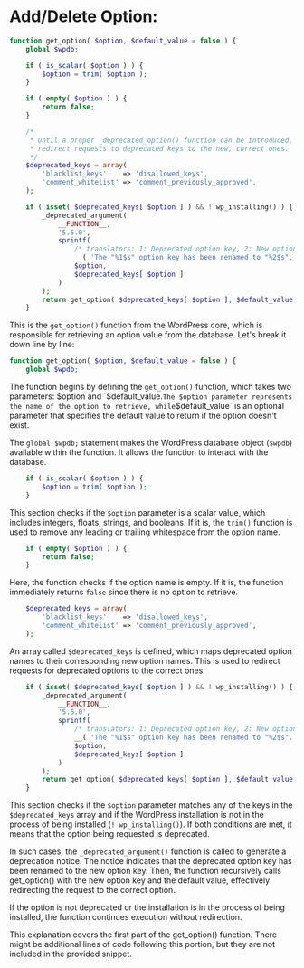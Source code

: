 # Add/Delete Option:

```php
function get_option( $option, $default_value = false ) {
	global $wpdb;

	if ( is_scalar( $option ) ) {
		$option = trim( $option );
	}

	if ( empty( $option ) ) {
		return false;
	}

	/*
	 * Until a proper _deprecated_option() function can be introduced,
	 * redirect requests to deprecated keys to the new, correct ones.
	 */
	$deprecated_keys = array(
		'blacklist_keys'    => 'disallowed_keys',
		'comment_whitelist' => 'comment_previously_approved',
	);

	if ( isset( $deprecated_keys[ $option ] ) && ! wp_installing() ) {
		_deprecated_argument(
			__FUNCTION__,
			'5.5.0',
			sprintf(
				/* translators: 1: Deprecated option key, 2: New option key. */
				__( 'The "%1$s" option key has been renamed to "%2$s".' ),
				$option,
				$deprecated_keys[ $option ]
			)
		);
		return get_option( $deprecated_keys[ $option ], $default_value );
	}
```

This is the `get_option()` function from the WordPress core, which is responsible for retrieving an option value from the database. Let's break it down line by line:

```php
function get_option( $option, $default_value = false ) {
	global $wpdb;
```

The function begins by defining the `get_option()` function, which takes two parameters: $option and `$default_value.`The $option parameter represents the name of the option to retrieve, while`$default_value` is an optional parameter that specifies the default value to return if the option doesn't exist.

The `global $wpdb;` statement makes the WordPress database object (`$wpdb`) available within the function. It allows the function to interact with the database.

```php
	if ( is_scalar( $option ) ) {
		$option = trim( $option );
	}
```

This section checks if the `$option` parameter is a scalar value, which includes integers, floats, strings, and booleans. If it is, the `trim()` function is used to remove any leading or trailing whitespace from the option name.

```php
	if ( empty( $option ) ) {
		return false;
	}
```

Here, the function checks if the option name is empty. If it is, the function immediately returns `false` since there is no option to retrieve.

```php
	$deprecated_keys = array(
		'blacklist_keys'    => 'disallowed_keys',
		'comment_whitelist' => 'comment_previously_approved',
	);
```

An array called `$deprecated_keys` is defined, which maps deprecated option names to their corresponding new option names. This is used to redirect requests for deprecated options to the correct ones.

```php
	if ( isset( $deprecated_keys[ $option ] ) && ! wp_installing() ) {
		_deprecated_argument(
			__FUNCTION__,
			'5.5.0',
			sprintf(
				/* translators: 1: Deprecated option key, 2: New option key. */
				__( 'The "%1$s" option key has been renamed to "%2$s".' ),
				$option,
				$deprecated_keys[ $option ]
			)
		);
		return get_option( $deprecated_keys[ $option ], $default_value );
	}
```

This section checks if the `$option` parameter matches any of the keys in the `$deprecated_keys` array and if the WordPress installation is not in the process of being installed (`! wp_installing()`). If both conditions are met, it means that the option being requested is deprecated.

In such cases, the `_deprecated_argument()` function is called to generate a deprecation notice. The notice indicates that the deprecated option key has been renamed to the new option key. Then, the function recursively calls get_option() with the new option key and the default value, effectively redirecting the request to the correct option.

If the option is not deprecated or the installation is in the process of being installed, the function continues execution without redirection.

This explanation covers the first part of the get_option() function. There might be additional lines of code following this portion, but they are not included in the provided snippet.
